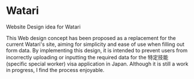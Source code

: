 # Watari
Website Design idea for Watari

This Web design concept has been proposed as a replacement for the current Watari's site, aiming for simplicity and ease of use when filling out form data. By implementing this design, it is intended to prevent users from incorrectly uploading or inputting the required data for the 特定技能 (specific special worker) visa application in Japan. Although it is still a work in progress, I find the process enjoyable.
